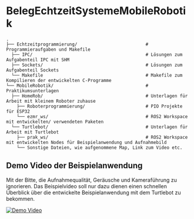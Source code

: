 # BelegEchtzeitSystemeMobileRobotik
```
.  
├── Echtzeitprogrammierung/                          # Programmieraufgaben und Makefile  
  ├── IPC/                                           # Lösungen zum Aufgabenteil IPC mit SHM  
  ├── Sockets/                                       # Lösungen zum Aufgabenteil Sockets  
  └── Makefile                                       # Makefile zum Kompilieren der entwickelten C-Programme  
└── MobileRobotik/                                   # Praktikumsunterlagen  
  ├── HomeRob/                                       # Unterlagen für Arbeit mit kleinem Roboter zuhause  
    ├── Roboterprogrammierung/                       # PIO Projekte für ESP32   
    └── ezmr_ws/                                     # ROS2 Workspace mit entwickelten/ verwendeten Paketen  
  └── Turtlebot/                                     # Unterlagen für Arbeit mit Turtlebot  
    ├── prak_ws/                                     # ROS2 Workspace mit entwickelten Nodes für Beispielanwendung und Aufnahmebild  
    └── Sonstige Dateien, wie aufgenommene Map, Link zum Video etc.  
```
## Demo Video der Beispielanwendung
Mit der Bitte, die Aufnahmequalität, Geräusche und Kameraführung zu ignorieren. Das Beispielvideo soll nur dazu dienen einen schnellen Überblick über die entwickelte Beispielanwendung mit dem Turtlebot zu bekommen. 

[![Demo Video](https://img.youtube.com/vi/pQ8vh0Bdb9k/0.jpg)](https://www.youtube.com/watch?v=pQ8vh0Bdb9k)

